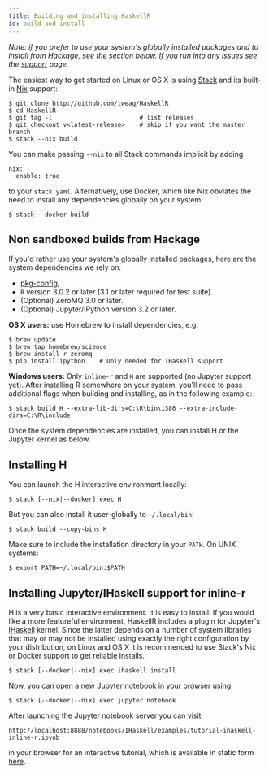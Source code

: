 ```yaml
---
title: Building and installing HaskellR
id: build-and-install
---
```


*Note: if you prefer to use your system's globally installed packages
and to install from Hackage, see the section below. If you run into
any issues see the [support](../support.html) page.*

The easiest way to get started on Linux or OS X is using
[Stack][stack] and its built-in [Nix][nix] support:

~~~
$ git clone http://github.com/tweag/HaskellR
$ cd HaskellR
$ git tag -l                        # list releases
$ git checkout v<latest-release>    # skip if you want the master branch
$ stack --nix build
~~~

You can make passing `--nix` to all Stack commands implicit by adding

~~~
nix:
  enable: true
~~~

to your `stack.yaml`. Alternatively, use Docker, which like Nix
obviates the need to install any dependencies globally on your system:

~~~
$ stack --docker build
~~~

[stack]: http://haskellstack.org
[nix]: http://nixos.org/nix

## Non sandboxed builds from Hackage

If you'd rather use your system's globally installed packages, here
are the system dependencies we rely on:

* [pkg-config][pkg-config],
* `R` version 3.0.2 or later (3.1 or later required for test suite).
* (Optional) ZeroMQ 3.0 or later.
* (Optional) Jupyter/IPython version 3.2 or later.

[pkg-config]: https://www.freedesktop.org/wiki/Software/pkg-config/

**OS X users:** use Homebrew to install dependencies, e.g.

~~~
$ brew update
$ brew tap homebrew/science
$ brew install r zeromq
$ pip install ipython    # Only needed for IHaskell support
~~~

**Windows users:** Only `inline-r` and `H` are supported (no Jupyter
support yet). After installing R somewhere on your system, you'll need
to pass additional flags when building and installing, as in the
following example:

~~~
$ stack build H --extra-lib-dirs=C:\R\bin\i386 --extra-include-dirs=C:\R\include
~~~

Once the system dependencies are installed, you can install H or the
Jupyter kernel as below.

## Installing H

You can launch the H interactive environment locally:

~~~
$ stack [--nix|--docker] exec H
~~~

But you can also install it user-globally to `~/.local/bin`:

~~~
$ stack build --copy-bins H
~~~

Make sure to include the installation directory in your `PATH`. On
UNIX systems:

~~~
$ export PATH=~/.local/bin:$PATH
~~~

## Installing Jupyter/IHaskell support for inline-r

H is a very basic interactive environment. It is easy to install. If
you would like a more featureful environment, HaskellR includes
a plugin for Jupyter's [IHaskell][ihaskell] kernel. Since the latter
depends on a number of system libraries that may or may not be
installed using exactly the right configuration by your distribution,
on Linux and OS X it is recommended to use Stack's Nix or Docker
support to get reliable installs.

[ihaskell]: https://github.com/gibiansky/IHaskell

~~~
$ stack [--docker|--nix] exec ihaskell install
~~~

Now, you can open a new Jupyter notebook in your browser using

~~~
$ stack [--docker|--nix] exec jupyter notebook
~~~

After launching the Jupyter notebook server you can visit

~~~
http://localhost:8888/notebooks/IHaskell/examples/tutorial-ihaskell-inline-r.ipynb
~~~

in your browser for an interactive tutorial, which is available in
static form [here][tutorial].

[tutorial]: https://github.com/tweag/HaskellR/blob/master/IHaskell/examples/tutorial-ihaskell-inline-r.ipynb
